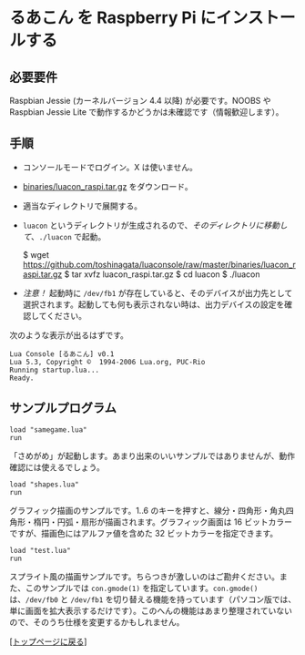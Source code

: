 # るあこん を Raspberry Pi にインストールする

## 必要要件

Raspbian Jessie (カーネルバージョン 4.4 以降) が必要です。NOOBS や Raspbian Jessie Lite で動作するかどうかは未確認です（情報歓迎します）。

## 手順

* コンソールモードでログイン。X は使いません。
* [binaries/luacon_raspi.tar.gz](../binaries/luacon_raspi.tar.gz) をダウンロード。
* 適当なディレクトリで展開する。
* `luacon` というディレクトリが生成されるので、*そのディレクトリに移動して*、`./luacon` で起動。

    \$ wget https://github.com/toshinagata/luaconsole/raw/master/binaries/luacon_raspi.tar.gz
    \$ tar xvfz luacon_raspi.tar.gz
    \$ cd luacon
    \$ ./luacon

* *注意！* 起動時に `/dev/fb1` が存在していると、そのデバイスが出力先として選択されます。起動しても何も表示されない時は、出力デバイスの設定を確認してください。

次のような表示が出るはずです。

    Lua Console [るあこん] v0.1
    Lua 5.3, Copyright ©  1994-2006 Lua.org, PUC-Rio
    Running startup.lua...
    Ready.

## サンプルプログラム

    load "samegame.lua"
    run

「さめがめ」が起動します。あまり出来のいいサンプルではありませんが、動作確認には使えるでしょう。

    load "shapes.lua"
    run

グラフィック描画のサンプルです。1..6 のキーを押すと、線分・四角形・角丸四角形・楕円・円弧・扇形が描画されます。グラフィック画面は 16 ビットカラーですが、描画色にはアルファ値を含めた 32 ビットカラーを指定できます。

    load "test.lua"
    run

スプライト風の描画サンプルです。ちらつきが激しいのはご勘弁ください。また、このサンプルでは `con.gmode(1)` を指定しています。`con.gmode()` は、`/dev/fb0` と `/dev/fb1` を切り替える機能を持っています（パソコン版では、単に画面を拡大表示するだけです）。このへんの機能はあまり整理されていないので、そのうち仕様を変更するかもしれません。

[\[トップページに戻る\]](../README.md)
